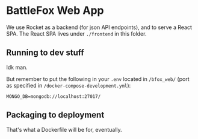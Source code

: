 # BattleFox Web App
We use Rocket as a backend (for json API endpoints), and to serve a React SPA.
The React SPA lives under `./frontend` in this folder.

## Running to dev stuff
<!-- First run the rocket backend (make sure you config the mongodb db, e.g. via docker).
Then you run `yarn start` in the `frontend` directory. -->
Idk man.

But remember to put the following in your `.env` located in `/bfox_web/` (port as specified in
`/docker-compose-development.yml`):
```
MONGO_DB=mongodb://localhost:27017/
```

## Packaging to deployment
That's what a Dockerfile will be for, eventually.